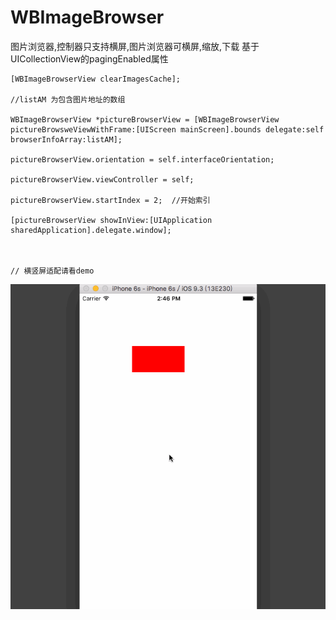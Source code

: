 # WBImageBrowser
图片浏览器,控制器只支持横屏,图片浏览器可横屏,缩放,下载
基于UICollectionView的pagingEnabled属性

    [WBImageBrowserView clearImagesCache];
    
    //listAM 为包含图片地址的数组
    
    WBImageBrowserView *pictureBrowserView = [WBImageBrowserView pictureBrowsweViewWithFrame:[UIScreen mainScreen].bounds delegate:self browserInfoArray:listAM];
    
    pictureBrowserView.orientation = self.interfaceOrientation;
    
    pictureBrowserView.viewController = self;
    
    pictureBrowserView.startIndex = 2;  //开始索引
    
    [pictureBrowserView showInView:[UIApplication sharedApplication].delegate.window];
    
    
    
    // 横竖屏适配请看demo

![image](https://github.com/DYLAN-LWB/WBImageBrowser/blob/master/11.gif)  

